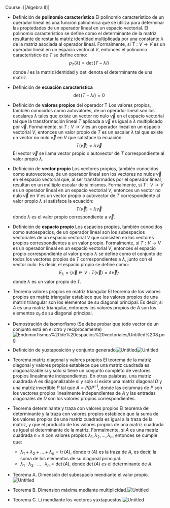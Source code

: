 Course: [[Algebra II]]


- Definición de **polinomio característico**
	El polinomio característico de un operador lineal es una función polinómica que se utiliza para determinar las propiedades de un operador lineal en un espacio vectorial. El polinomio característico se define como el determinante de la matriz resultante de restar la matriz identidad multiplicada por una constante $\lambda$ de la matriz asociada al operador lineal. Formalmente, si $T: V \rightarrow V$ es un operador lineal en un espacio vectorial $V$, entonces el polinomio característico de $T$ se define como:$$p_T(\lambda) = \det(T - \lambda I)$$donde $I$ es la matriz identidad y $\det$ denota el determinante de una matriz.


- Definición de **ecuación característica**$$\det(T - \lambda I)=0$$
- Definición de **valores propios** del operador T
    Los valores propios, también conocidos como autovalores, de un operador lineal son los escalares $\lambda$ tales que existe un vector no nulo $\vec{v}$ en el espacio vectorial tal que la transformación lineal $T$ aplicada a $\vec{v}$ es igual a $\lambda$ multiplicado por $\vec{v}$. Formalmente, si $T: V \rightarrow V$ es un operador lineal en un espacio vectorial $V$, entonces un valor propio de $T$ es un escalar $\lambda$ tal que existe un vector no nulo $\vec{v}$ en $V$ que satisface la ecuación:$$T(\vec{v}) = \lambda \vec{v}$$El vector $\vec{v}$ se llama vector propio o autovector de $T$ correspondiente al valor propio $\lambda$.
    
- Definición de **vector propio**
    Los vectores propios, también conocidos como autovectores, de un operador lineal son los vectores no nulos $\vec{v}$ en el espacio vectorial que, al ser transformados por el operador lineal, resultan en un múltiplo escalar de sí mismos. Formalmente, si $T: V \rightarrow V$ es un operador lineal en un espacio vectorial $V$, entonces un vector no nulo $\vec{v}$ en $V$ es un vector propio o autovector de $T$ correspondiente al valor propio $\lambda$ si satisface la ecuación:$$T(\vec{v}) = \lambda \vec{v}$$donde $\lambda$ es el valor propio correspondiente a $\vec{v}$.

- Definición de **espacio propio**
    Los espacios propios, también conocidos como autoespacios, de un operador lineal son los subespacios vectoriales de un espacio vectorial $V$ que consisten en los vectores propios correspondientes a un valor propio. Formalmente, si $T: V \rightarrow V$ es un operador lineal en un espacio vectorial $V$, entonces el espacio propio correspondiente al valor propio $\lambda$ se define como el conjunto de todos los vectores propios de $T$ correspondientes a $\lambda$, junto con el vector nulo. Es decir, el espacio propio se define como:$$E_\lambda = \{\vec{v} \in V : T(\vec{v}) = \lambda \vec{v}\}$$donde $\lambda$ es un valor propio de $T$.

- Teorema valores propios en matriz triangular
	El teorema de los valores propios en matriz triangular establece que los valores propios de una matriz triangular son los elementos de su diagonal principal. Es decir, si $A$ es una matriz triangular, entonces los valores propios de $A$ son los elementos $a_{ii}$ de su diagonal principal.
    
- Demostración de isomorfismo (Se debe probar que todo vector de un conjunto está en el otro y recíprocamente)![Endomorfismos%20de%20espacios%20vectoriales/Untitled%208.png](Images/Endomorfismos%20de%20espacios%20vectoriales/Untitled%208.png)

- Definición de yuxtaposición y conjunto generado![Untitled](Images/Endomorfismos%20de%20espacios%20vectoriales/Untitled%209.png)![Untitled](Images/Endomorfismos%20de%20espacios%20vectoriales/Untitled%2010.png)

- Teorema matriz diagonal y valores propios
    El teorema de la matriz diagonal y valores propios establece que una matriz cuadrada es diagonalizable si y solo si tiene un conjunto completo de vectores propios linealmente independientes. En otras palabras, una matriz cuadrada $A$ es diagonalizable si y solo si existe una matriz diagonal $D$ y una matriz invertible $P$ tal que $A = PDP^{-1}$, donde las columnas de $P$ son los vectores propios linealmente independientes de $A$ y las entradas diagonales de $D$ son los valores propios correspondientes.

- Teorema determinante y traza con valores propios
    El teorema del determinante y la traza con valores propios establece que la suma de los valores propios de una matriz cuadrada es igual a la traza de la matriz, y que el producto de los valores propios de una matriz cuadrada es igual al determinante de la matriz. Formalmente, si $A$ es una matriz cuadrada $n \times n$ con valores propios $\lambda_1, \lambda_2, ..., \lambda_n$, entonces se cumple que:
	- $\lambda_1 + \lambda_2 + ... + \lambda_n = \operatorname{tr}(A)$, donde $\operatorname{tr}(A)$ es la traza de $A$, es decir, la suma de los elementos de su diagonal principal.
	- $\lambda_1 \cdot \lambda_2 \cdot ... \cdot \lambda_n = \det(A)$, donde $\det(A)$ es el determinante de $A$.
    
- Teorema A. Dimensión del subespacio mendiante el valor propio.    ![Untitled](Images/Endomorfismos%20de%20espacios%20vectoriales/Untitled%2013.png)

- Teorema B. Dimension máxima mediante multiplicidad.![Untitled](Images/Endomorfismos%20de%20espacios%20vectoriales/Untitled%2014.png)

- Teorema C. Li mendiante los vectores yuxtapuestos.![Untitled](Images/Endomorfismos%20de%20espacios%20vectoriales/Untitled%2015.png)